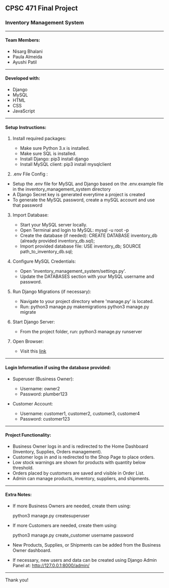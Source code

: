 ## CPSC 471 Final Project
### Inventory Management System
---------------------------------------

#### Team Members:
- Nisarg Bhalani
- Paula Almeida
- Ayushi Patil

---------------------------------------

#### Developed with:
- Django
- MySQL
- HTML
- CSS
- JavaScript

---------------------------------------
#### Setup Instructions:

1. Install required packages:
   - Make sure Python 3.x is installed.
   - Make sure SQL is installed.
   - Install Django:
     pip3 install django
   - Install MySQL client:
     pip3 install mysqlclient

2. .env File Config :
  - Setup the .env file for MySQL and Django based on the .env.example file in the inventory_management_system directory
  - A Django Secret key is generated everytime a project is created
  - To generate the MySQL password, create a mySQL account and use that password


3. Import Database:
   - Start your MySQL server locally.
   - Open Terminal and login to MySQL:
     mysql -u root -p
   - Create the database (if needed):
     CREATE DATABASE inventory_db (already provided inventory_db.sql);
   - Import provided database file:
     USE inventory_db;
     SOURCE path_to_inventory_db.sql;

4. Configure MySQL Credentials:
   - Open 'inventory_management_system/settings.py'.
   - Update the DATABASES section with your MySQL username and password.

5. Run Django Migrations (if necessary):
   - Navigate to your project directory where 'manage.py' is located.
   - Run:
     python3 manage.py makemigrations
     python3 manage.py migrate

6. Start Django Server:
   - From the project folder, run:
     python3 manage.py runserver

7. Open Browser:
   - Visit this [link](http://127.0.0.1:8000/)

---------------------------------------
#### Login Information if using the database provided:

- Superuser (Business Owner):
  - Username: owner2
  - Password: plumber123

- Customer Account:
  - Username: customer1, customer2, customer3, customer4
  - Password: customer123

---------------------------------------
#### Project Functionality:

- Business Owner logs in and is redirected to the Home Dashboard (Inventory, Supplies, Orders management).
- Customer logs in and is redirected to the Shop Page to place orders.
- Low stock warnings are shown for products with quantity below threshold.
- Orders placed by customers are saved and visible in Order List.
- Admin can manage products, inventory, suppliers, and shipments.

---------------------------------------
#### Extra Notes:

- If more Business Owners are needed, create them using:

  python3 manage.py createsuperuser

- If more Customers are needed, create them using:

   python3 manage.py create_customer username password
  
- New Products, Supplies, or Shipments can be added from the Business Owner dashboard.
- If necessary, new users and data can be created using Django Admin Panel at:
  http://127.0.0.1:8000/admin/
  
---------------------------------------
Thank you!


